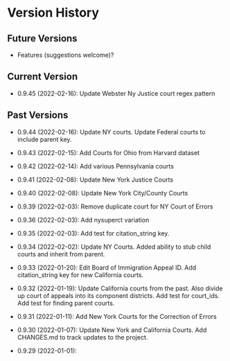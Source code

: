 # Version History

## Future Versions

 - Features (suggestions welcome)?

## Current Version

 - 0.9.45 (2022-02-16): Update Webster Ny Justice court regex pattern

## Past Versions

 - 0.9.44 (2022-02-16): Update NY courts. Update Federal courts to include parent key.

 - 0.9.43 (2022-02-15): Add Courts for Ohio from Harvard dataset

 - 0.9.42 (2022-02-14): Add various Pennsylvania courts

 - 0.9.41 (2022-02-08): Update New York Justice Courts

 - 0.9.40 (2022-02-08): Update New York City/County Courts

 - 0.9.39 (2022-02-03): Remove duplicate court for NY Court of Errors

 - 0.9.36 (2022-02-03): Add nysuperct variation

 - 0.9.35 (2022-02-03): Add test for citation_string key.

 - 0.9.34 (2022-02-02): Update NY Courts. Added ability to stub child courts and inherit from parent.

 - 0.9.33 (2022-01-20): Edit Board of Immigration Appeal ID.  Add citation_string key for new California courts.

 - 0.9.32 (2022-01-19): Update California courts from the past.  Also divide up court of appeals into its component districts.  Add test for court_ids.  Add test for finding parent courts.

 - 0.9.31 (2022-01-11): Add New York Courts for the Correction of Errors

 - 0.9.30 (2022-01-07): Update New York and California Courts.  Add CHANGES.md to track updates to the project.

 - 0.9.29 (2022-01-01): 

